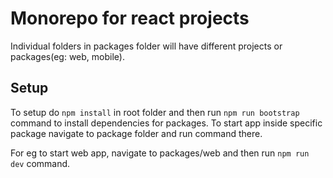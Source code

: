 # Monorepo for react projects

Individual folders in packages folder will have different projects or packages(eg: web, mobile).

## Setup

To setup do ```npm install``` in root folder and then run ```npm run bootstrap``` command to install dependencies for packages. To start app
inside specific package navigate to package folder and run command there.

For eg to start web app, navigate to packages/web and then run ```npm run dev``` command.
